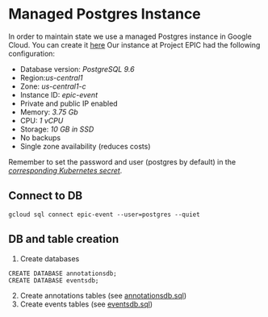 # Managed Postgres Instance
In order to maintain state we use a managed Postgres instance in Google Cloud. You can create it [here](https://console.cloud.google.com/sql/instances) Our instance at Project EPIC had the following configuration:

- Database version: _PostgreSQL 9.6_
- Region:_us-central1_
- Zone: _us-central1-c_
- Instance ID: _epic-event_
- Private and public IP enabled
- Memory: _3.75 Gb_
- CPU: _1 vCPU_
- Storage: _10 GB in SSD_
- No backups
- Single zone availability (reduces costs)

Remember to set the password and user (postgres by default) in the *[corresponding Kubernetes secret](../kubernetes#pre-deploy-instructions)*.

## Connect to DB

```
gcloud sql connect epic-event --user=postgres --quiet
```

## DB and table creation

1. Create databases
```
CREATE DATABASE annotationsdb;
CREATE DATABASE eventsdb;
```
2. Create annotations tables (see [annotationsdb.sql](annotationsdb.sql))
3. Create events tables (see [eventsdb.sql](eventsdb.sql))


